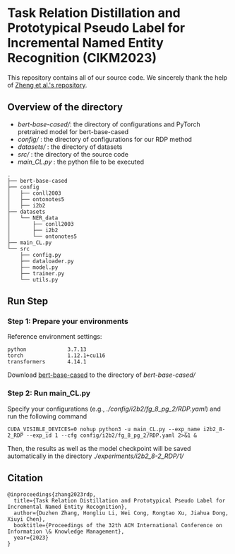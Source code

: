 # Task Relation Distillation and Prototypical Pseudo Label for Incremental Named Entity Recognition (CIKM2023)

This repository contains all of our source code. We sincerely thank the help of [Zheng et al.'s repository](https://github.com/zzz47zzz/CFNER).

## Overview of the directory
- *bert-base-cased/*: the directory of configurations and PyTorch pretrained model for bert-base-cased
- *config/* : the directory of configurations for our RDP method
- *datasets/* : the directory of datasets
- *src/* : the directory of the source code
- *main_CL.py* : the python file to be executed
```
.
├── bert-base-cased
├── config
│   ├── conll2003
│   ├── ontonotes5
│   ├── i2b2
├── datasets
│   └── NER_data
│       ├── conll2003
│       ├── i2b2
│       └── ontonotes5
├── main_CL.py
└── src
    ├── config.py
    ├── dataloader.py
    ├── model.py
    ├── trainer.py
    └── utils.py
```

## Run Step
### Step 1: Prepare your environments
Reference environment settings:
```
python             3.7.13
torch              1.12.1+cu116
transformers       4.14.1
```

Download [bert-base-cased](https://huggingface.co/bert-base-cased/tree/main) to the directory of *bert-base-cased/*

### Step 2: Run main_CL.py
Specify your configurations (e.g., *./config/i2b2/fg_8_pg_2/RDP.yaml*) and run the following command 
```
CUDA_VISIBLE_DEVICES=0 nohup python3 -u main_CL.py --exp_name i2b2_8-2_RDP --exp_id 1 --cfg config/i2b2/fg_8_pg_2/RDP.yaml 2>&1 &
```
Then, the results as well as the model checkpoint will be saved automatically in the directory *./experiments/i2b2_8-2_RDP/1/* 


## Citation

```
@inproceedings{zhang2023rdp,
  title={Task Relation Distillation and Prototypical Pseudo Label for Incremental Named Entity Recognition},
  author={Duzhen Zhang, Hongliu Li, Wei Cong, Rongtao Xu, Jiahua Dong, Xiuyi Chen},
  booktitle={Proceedings of the 32th ACM International Conference on Information \& Knowledge Management},
  year={2023}
}
```
